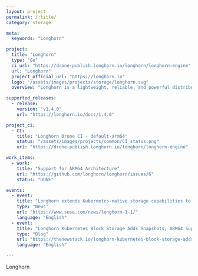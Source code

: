 ```yaml
---
layout: project
permalink: /:title/
category: storage

meta:
  keywords: "Longhorn"

project:
  title: "Longhorn"
  type: "Go"
  ci_url: "https://drone-publish.longhorn.io/longhorn/longhorn-engine"
  url: "Longhorn"
  project_official_url: "https://longhorn.io"
  logo: "/assets/images/projects/storage/longhorn.svg"
  overview: "Longhorn is a lightweight, reliable, and powerful distributed block storage system for Kubernetes."

supported_releases:
  - release:
    version: "v1.4.0"
    url: "https://longhorn.io/docs/1.4.0"

project_ci:
  - CI:
    title: "Longhorn Drone CI - default-arm64"
    status: "/assets/images/projects/common/CI_status.png"
    url: "https://drone-publish.longhorn.io/longhorn/longhorn-engine"

work_items:
  - work:
    title: "Support for ARM64 Architecture"
    url: "https://github.com/longhorn/longhorn/issues/6"
    status: "DONE"

events:
  - event:
    title: "Longhorn extends Kubernetes-native storage capabilities to support edge deployments"
    type: "News"
    url: "https://www.suse.com/news/longhorn-1-1/"
    language: "English"
  - event:
    title: "Longhorn Kubernetes Block Storage Adds Snapshots, ARM64 Support"
    type: "Blog"
    url: "https://thenewstack.io/longhorn-kubernetes-block-storage-adds-snapshots-looks-to-edge-deployments-with-arm64-support/"
    language: "English"

---
```


<p>Longhorn</p>
